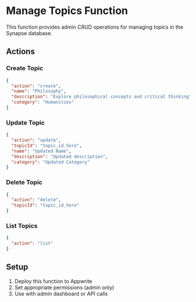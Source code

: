 # Manage Topics Function

This function provides admin CRUD operations for managing topics in the Synapse database.

## Actions

### Create Topic
```json
{
  "action": "create",
  "name": "Philosophy",
  "description": "Explore philosophical concepts and critical thinking",
  "category": "Humanities"
}
```

### Update Topic
```json
{
  "action": "update",
  "topicId": "topic_id_here",
  "name": "Updated Name",
  "description": "Updated description",
  "category": "Updated Category"
}
```

### Delete Topic
```json
{
  "action": "delete",
  "topicId": "topic_id_here"
}
```

### List Topics
```json
{
  "action": "list"
}
```

## Setup

1. Deploy this function to Appwrite
2. Set appropriate permissions (admin only)
3. Use with admin dashboard or API calls
